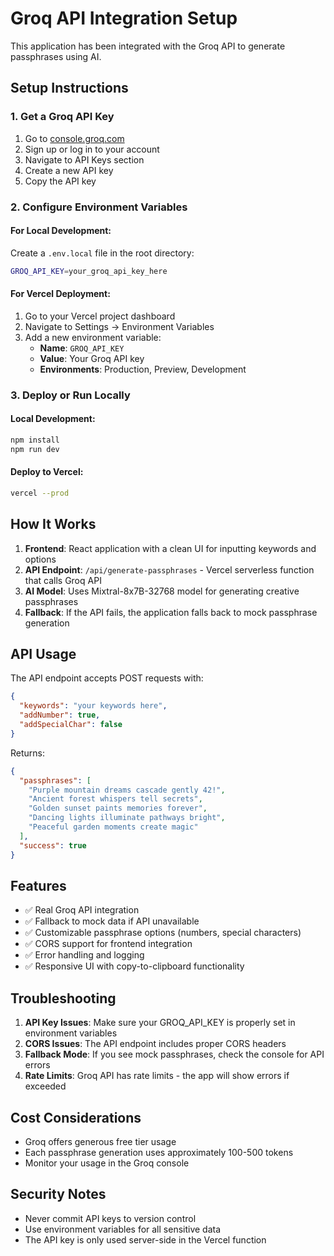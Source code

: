 # Groq API Integration Setup

This application has been integrated with the Groq API to generate passphrases using AI.

## Setup Instructions

### 1. Get a Groq API Key

1. Go to [console.groq.com](https://console.groq.com)
2. Sign up or log in to your account
3. Navigate to API Keys section
4. Create a new API key
5. Copy the API key

### 2. Configure Environment Variables

#### For Local Development:

Create a `.env.local` file in the root directory:

```bash
GROQ_API_KEY=your_groq_api_key_here
```

#### For Vercel Deployment:

1. Go to your Vercel project dashboard
2. Navigate to Settings → Environment Variables
3. Add a new environment variable:
   - **Name**: `GROQ_API_KEY`
   - **Value**: Your Groq API key
   - **Environments**: Production, Preview, Development

### 3. Deploy or Run Locally

#### Local Development:

```bash
npm install
npm run dev
```

#### Deploy to Vercel:

```bash
vercel --prod
```

## How It Works

1. **Frontend**: React application with a clean UI for inputting keywords and options
2. **API Endpoint**: `/api/generate-passphrases` - Vercel serverless function that calls Groq API
3. **AI Model**: Uses Mixtral-8x7B-32768 model for generating creative passphrases
4. **Fallback**: If the API fails, the application falls back to mock passphrase generation

## API Usage

The API endpoint accepts POST requests with:

```json
{
  "keywords": "your keywords here",
  "addNumber": true,
  "addSpecialChar": false
}
```

Returns:

```json
{
  "passphrases": [
    "Purple mountain dreams cascade gently 42!",
    "Ancient forest whispers tell secrets",
    "Golden sunset paints memories forever",
    "Dancing lights illuminate pathways bright",
    "Peaceful garden moments create magic"
  ],
  "success": true
}
```

## Features

- ✅ Real Groq API integration
- ✅ Fallback to mock data if API unavailable
- ✅ Customizable passphrase options (numbers, special characters)
- ✅ CORS support for frontend integration
- ✅ Error handling and logging
- ✅ Responsive UI with copy-to-clipboard functionality

## Troubleshooting

1. **API Key Issues**: Make sure your GROQ_API_KEY is properly set in environment variables
2. **CORS Issues**: The API endpoint includes proper CORS headers
3. **Fallback Mode**: If you see mock passphrases, check the console for API errors
4. **Rate Limits**: Groq API has rate limits - the app will show errors if exceeded

## Cost Considerations

- Groq offers generous free tier usage
- Each passphrase generation uses approximately 100-500 tokens
- Monitor your usage in the Groq console

## Security Notes

- Never commit API keys to version control
- Use environment variables for all sensitive data
- The API key is only used server-side in the Vercel function
